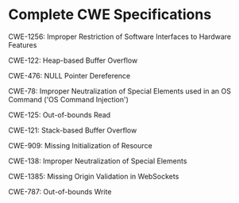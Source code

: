 

# Complete CWE Specifications

CWE-1256: Improper Restriction of Software Interfaces to Hardware Features

CWE-122: Heap-based Buffer Overflow

CWE-476: NULL Pointer Dereference

CWE-78: Improper Neutralization of Special Elements used in an OS Command ('OS Command Injection')

CWE-125: Out-of-bounds Read

CWE-121: Stack-based Buffer Overflow

CWE-909: Missing Initialization of Resource

CWE-138: Improper Neutralization of Special Elements

CWE-1385: Missing Origin Validation in WebSockets

CWE-787: Out-of-bounds Write